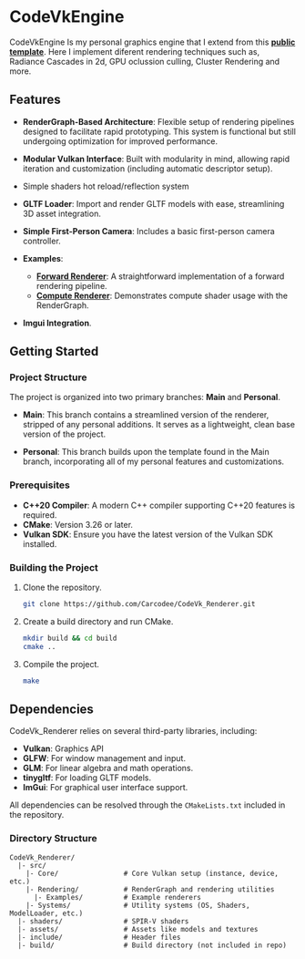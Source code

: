# CodeVkEngine

CodeVkEngine Is my personal graphics engine that I extend from this [**public template**](https://github.com/Carcodee/Vulkan-Renderer-Template). Here I implement diferent rendering techniques such as, Radiance Cascades in 2d, GPU oclussion culling, Cluster Rendering and more.

## Features

- **RenderGraph-Based Architecture**: Flexible setup of rendering pipelines designed to facilitate rapid prototyping. This system is functional but still undergoing optimization for improved performance.

- **Modular Vulkan Interface**: Built with modularity in mind, allowing rapid iteration and customization (including automatic descriptor setup).
  
- Simple shaders hot reload/reflection system

- **GLTF Loader**: Import and render GLTF models with ease, streamlining 3D asset integration.

- **Simple First-Person Camera**: Includes a basic first-person camera controller.

- **Examples**:
  - [**Forward Renderer**](https://github.com/Carcodee/CodeVk_Renderer/blob/main/src/Rendering/Examples/ForwardRenderer.hpp): A straightforward implementation of a forward rendering pipeline.
  - [**Compute Renderer**](https://github.com/Carcodee/CodeVk_Renderer/blob/main/src/Rendering/Examples/ComputeRenderer.hpp): Demonstrates compute shader usage with the RenderGraph.

- **Imgui Integration**.

## Getting Started

### Project Structure

The project is organized into two primary branches: **Main** and **Personal**.

- **Main**: This branch contains a streamlined version of the renderer, stripped of any personal additions. It serves as a lightweight, clean base version of the project.
  
- **Personal**: This branch builds upon the template found in the Main branch, incorporating all of my personal features and customizations.

### Prerequisites

- **C++20 Compiler**: A modern C++ compiler supporting C++20 features is required.
- **CMake**: Version 3.26 or later.
- **Vulkan SDK**: Ensure you have the latest version of the Vulkan SDK installed.

### Building the Project

1. Clone the repository.
   ```sh
   git clone https://github.com/Carcodee/CodeVk_Renderer.git
   ```
2. Create a build directory and run CMake.
   ```sh
   mkdir build && cd build
   cmake ..
   ```
3. Compile the project.
   ```sh
   make
   ```
   
## Dependencies

CodeVk_Renderer relies on several third-party libraries, including:

- **Vulkan**: Graphics API
- **GLFW**: For window management and input.
- **GLM**: For linear algebra and math operations.
- **tinygltf**: For loading GLTF models.
- **ImGui**: For graphical user interface support.

All dependencies can be resolved through the `CMakeLists.txt` included in the repository.

### Directory Structure

```
CodeVk_Renderer/
  |- src/
    |- Core/                # Core Vulkan setup (instance, device, etc.)
    |- Rendering/           # RenderGraph and rendering utilities
      |- Examples/          # Example renderers
    |- Systems/             # Utility systems (OS, Shaders, ModelLoader, etc.)
  |- shaders/               # SPIR-V shaders
  |- assets/                # Assets like models and textures
  |- include/               # Header files
  |- build/                 # Build directory (not included in repo)
```


